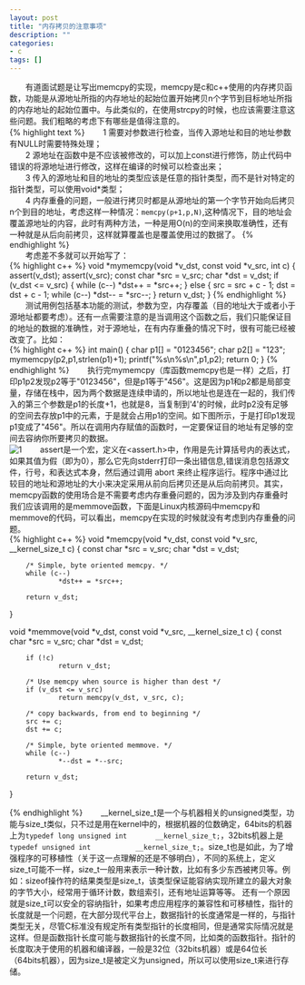 ```yaml
---
layout: post
title: "内存拷贝的注意事项"
description: ""
categories: 
- c
tags: []
---
```


　　有道面试题是让写出memcpy的实现，memcpy是c和c++使用的内存拷贝函数，功能是从源地址所指的内存地址的起始位置开始拷贝n个字节到目标地址所指的内存地址的起始位置中。与此类似的，在使用strcpy的时候，也应该需要注意这些问题。我们粗略的考虑下有哪些是值得注意的。  
{% highlight text %}
　　1 需要对参数进行检查，当传入源地址和目的地址参数有NULL时需要特殊处理；    
　　2 源地址在函数中是不应该被修改的，可以加上const进行修饰，防止代码中错误的将源地址进行修改，这样在编译的时候可以检查出来；    
　　3 传入的源地址和目的地址的类型应该是任意的指针类型，而不是针对特定的指针类型，可以使用void*类型；    
　　4 内存重叠的问题，一般进行拷贝时都是从源地址的第一个字节开始向后拷贝n个到目的地址，考虑这样一种情况：`memcpy(p+1,p,N)`,这种情况下，目的地址会覆盖源地址的内容，此时有两种方法，一种是用O(n)的空间来换取准确性，还有一种就是从后向前拷贝，这样就算覆盖也是覆盖使用过的数据了。
{% endhighlight %}  
　　考虑差不多就可以开始写了：  
{% highlight c++ %}
void *mymemcpy(void *v_dst, const void *v_src, int c)
{
        assert(v_dst);
		assert(v_src);
		const char *src = v_src;
        char *dst = v_dst;
        if (v_dst <= v_src)
        {
			while (c--)
                *dst++ = *src++;
		}
		else
		{
			src = src + c - 1;
			dst = dst + c - 1;
			while (c--)
				*dst-- = *src--;
		}
        return v_dst;
}
{% endhighlight %}
　　测试用例包括基本功能的测试，参数为空，内存覆盖（目的地址大于或者小于源地址都要考虑）。还有一点需要注意的是当调用这个函数之后，我们只能保证目的地址的数据的准确性，对于源地址，在有内存重叠的情况下时，很有可能已经被改变了。比如：  
{% highlight c++ %}
int main()
{
	char p1[] = "0123456";
	char p2[] = "123";
	mymemcpy(p2,p1,strlen(p1)+1);
	printf("%s\n%s\n",p1,p2);
	return 0; 
}
{% endhighlight %}
　　执行完mymemcpy（库函数memcpy也是一样）之后，打印p1p2发现p2等于"0123456"，但是p1等于"456"。这是因为p1和p2都是局部变量，存储在栈中，因为两个数据是连续申请的，所以地址也是连在一起的，我们传入的第三个参数是p1的长度+1，也就是8，当复制到'4'的时候，此时p2没有足够的空间去存放p1中的元素，于是就会占用p1的空间。如下图所示，于是打印p1发现p1变成了"456"。所以在调用内存赋值的函数时，一定要保证目的地址有足够的空间去容纳你所要拷贝的数据。  
![1](http://github-blog.qiniudn.com/2014-09-5-memcpy-1.png-BlogPic)
　　assert是一个宏，定义在<assert.h>中，作用是先计算括号内的表达式，如果其值为假（即为0），那么它先向stderr打印一条出错信息,错误消息包括源文件，行号，和表达式本身，然后通过调用 abort 来终止程序运行。程序中通过比较目的地址和源地址的大小来决定采用从前向后拷贝还是从后向前拷贝。其实，memcpy函数的使用场合是不需要考虑内存重叠问题的，因为涉及到内存重叠时我们应该调用的是memmove函数，下面是Linux内核源码中memcpy和memmove的代码，可以看出，memcpy在实现的时候就没有考虑到内存重叠的问题。  
{% highlight c++ %}
void *memcpy(void *v_dst, const void *v_src, __kernel_size_t c)
{
        const char *src = v_src;
        char *dst = v_dst;

        /* Simple, byte oriented memcpy. */
        while (c--)
                *dst++ = *src++;

        return v_dst;
}

void *memmove(void *v_dst, const void *v_src, __kernel_size_t c)
{
        const char *src = v_src;
        char *dst = v_dst;

        if (!c)
                return v_dst;

        /* Use memcpy when source is higher than dest */
        if (v_dst <= v_src)
                return memcpy(v_dst, v_src, c);

        /* copy backwards, from end to beginning */
        src += c;
        dst += c;

        /* Simple, byte oriented memmove. */
        while (c--)
                *--dst = *--src;

        return v_dst;
}
 
{% endhighlight %}
　　__kernel_size_t是一个与机器相关的unsigned类型，功能与size_t类似，只不过是用在kernel中的，根据机器的位数确定，64bits的机器上为`typedef long unsigned int       __kernel_size_t;`，32bits机器上是`typedef unsigned int           __kernel_size_t;`。size_t也是如此，为了增强程序的可移植性（关于这一点理解的还是不够明白），不同的系统上，定义size_t可能不一样，size_t一般用来表示一种计数，比如有多少东西被拷贝等。例如：sizeof操作符的结果类型是size_t，该类型保证能容纳实现所建立的最大对象的字节大小，经常用于循环计数，数组索引，还有地址运算等等。 还有一个原因就是size_t可以安全的容纳指针，如果考虑应用程序的兼容性和可移植性，指针的长度就是一个问题，在大部分现代平台上，数据指针的长度通常是一样的，与指针类型无关，尽管C标准没有规定所有类型指针的长度相同，但是通常实际情况就是这样。但是函数指针长度可能与数据指针的长度不同，比如类的函数指针。指针的长度取决于使用的机器和编译器，一般是32位（32bits机器）或是64位长（64bits机器），因为size_t是被定义为unsigned，所以可以使用size_t来进行存储。
　　

　　